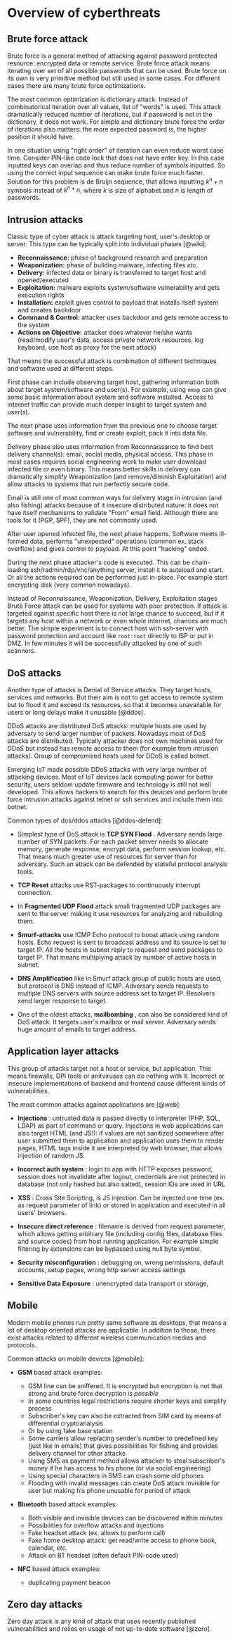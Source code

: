 # Overview of cyberthreats

## Brute force attack

Brute force is a general method of attacking against password protected resource: encrypted data or remote service. Brute force attack
means iterating over set of all possible passwords that can be used. Brute force on its own is very primitive method but still used in
some cases. For different cases there are many brute force optimizations.

The most common optimization is dictionary attack. Instead of combinatorical iteration over all values, list of "words" is used. This
attack dramatically reduced number of iterations, but if password is not in the dictionary, it does not work. For simple and dictionary 
brute force the order of iterations also matters: the more expected password is, the higher position it should have.

In one situation using "right order" of iteration can even reduce worst case time. Consider PIN-like code lock that does not have enter
key. In this case inputted keys can overlap and thus reduce number of symbols inputted. So using the correct input sequence can make brute
force much faster. Solution for this problem is de Bruijn sequence, that allows inputting $k^n + n$ symbols instead of $k^n * n$, where $k$
is size of alphabet and $n$ is length of passwords.

## Intrusion attacks

Classic type of cyber attack is attack targeting host, user's desktop or server. This type can be
typically split into individual phases [@wiki]:

  * __Reconnaissance:__ phase of background research and preparation
  * __Weaponization:__ phase of building malware, infecting files _etc._
  * __Delivery:__ infected data or binary is transferred to target host and opened/executed
  * __Exploitation:__ malware exploits system/software vulnerability and gets execution rights
  * __Installation:__ exploit gives control to payload that installs itself system and creates backdoor
  * __Command & Control:__ attacker uses backdoor and gets remote access to the system
  * __Actions on Objective:__ attacker does whatever he/she wants (read/modify user's data, access private network resources, log 
    keyboard, use host as proxy for the next attack)

That means the successful attack is combination of different techniques and software used at different steps.

First phase can include observing target host, gathering information both about target system/software and user(s). For example, using 
`nmap` can give some basic information about system and software installed. Access to internet traffic can provide much deeper insight
to target system and user(s).

The next phase uses information from the previous one to choose target software and vulnerability, find or create exploit, pack it into
data file.

Delivery phase also uses information from Reconnaissance to find best delivery channel(s): email, social media, physical access. This
phase in most cases requires social engineering work to make user download infected file or even binary. This means better skills in
delivery can dramatically simplify Weaponization (and remove/diminish Exploitation) and allow attacks to systems that run perfectly secure 
code.

Email is still one of most common ways for delivery stage in intrusion (and also fishing) attacks because of it insecure distributed 
nature: it does not have itself mechanisms to validate "From" email field. Although there are tools for it (PGP, SPF), they are not 
commonly used.

After user opened infected file, the next phase happens. Software meets ill-formed data, performs "unexpected" operations (common ex.
stack overflow) and gives control to payload. At this point "hacking" ended.

During the next phase attacker's code is executed. This can be chain-loading ssh/radmin/rdp/vnc/anything server, install it to autoload
and start. Or all the actions required can be performed just in-place. For example start encrypting disk (very common nowadays).

Instead of Reconnaissance, Weaponization, Delivery, Exploitation stages Brute Force attack can be used for systems with poor protection.
If attack is targeted against specific host there is not large chance to succeed, but if it targets any host within a network or even
whole internet, chances are much better. The simple experiment is to connect host with ssh-server with password protection and account
like `root:root` directly to ISP or put in DMZ. In few minutes it will be successfully attacked by one of such scanners.

## DoS attacks

Another type of attacks is Denial of Service attacks. They target hosts, services and networks. But their aim is not to get access to 
remote system but to flood it and exceed its resources, so that it becomes unavailable for users or long delays make it unusable [@ddos].

DDoS attacks are distributed DoS attacks: multiple hosts are used by adversary to send larger number of packets. Nowadays most of
DoS attacks are distributed. Typically attacker does not own machines used for DDoS but instead has remote access to them (for example
from intrusion attacks). Group of compromised hosts used for DDoS is called botnet. 

Emerging IoT made possible DDoS attacks with very large number of attacking devices. Most of IoT devices
lack computing power for better security, users seldom update firmware and technology is still not well developed. This allows hackers
to search for this devices and perform brute force intrusion attacks against telnet or ssh services and include them into botnet.

Common types of dos/ddos attacks [@ddos-defend]:

  * Simplest type of DoS attack is __TCP SYN Flood__ . Adversary sends large number of SYN packets. For each packet server needs to allocate 
    memory, generate response, encrypt data, perform session lookup, etc. That means much greater use of resources for server than for
    adversary. Such an attack can be defended by stateful protocol analysis tools. 

  * __TCP Reset__ attacks use RST-packages to continuously interrupt connection. 

  * In __Fragmented UDP Flood__ attack small fragmented UDP packages are sent to the server making it use resources for analyzing and
    rebuilding them.

  * __Smurf-attacks__ use ICMP Echo protocol to boost attack using random hosts. Echo request is sent to broadcast address and its source
    is set to target IP. All the hosts in subnet reply to request and send packages to target IP. That means multiplying attack by number
    of active hosts in subnet.

  * __DNS Amplification__ like in Smurf attack group of public hosts are used, but protocol is DNS instead of ICMP. Adversary sends
    requests to multiple DNS servers with source address set to target IP. Resolvers send larger response to target.

  * One of the oldest attacks, __mailbombing__ , can also be considered kind of DoS attack. It targets user's mailbox or mail server. Adversary 
    sends huge amount of emails to target address. 

## Application layer attacks

This group of attacks target not a host or service, but application. This means firewalls, DPI tools or anitviruses can do
nothing with it. Incorrect or insecure implementations of backend and frontend cause different kinds of vulnerabilities.

The most common attacks against applications are [@web]:

  * __Injections__ : untrusted data is passed directly to interpreter (PHP, SQL, LDAP) as part of command or query. Injections in web
    applications can also target HTML (and JS!): if values are not sanitized somewhere after user submitted them to application and 
    application uses them to render pages, HTML tags inside it are interpreted by web browser, that allows injection of random JS.

  * __Incorrect auth system__ : login to app with HTTP exposes password, session does not invalidate after logout, credentials are not
    protected in database (not only hashed but also salted), session IDs are used in URL

  * __XSS__ : Cross Site Scripting, is JS injection. Can be injected one time (ex. as request parameter of link) or stored in application
    and executed in all users' browsers.

  * __Insecure direct reference__ : filename is derived from request parameter, which allows getting arbitrary file (including config
    files, database files and source codes) from host running application. For example simple filtering by extensions can be bypassed using
    null byte symbol.

  * __Security misconfiguration__ : debugging on, wrong permissions, default accounts, setup pages, wrong http server access settings

  * __Sensitive Data Exposure__ : unencrypted data transport or storage, 

## Mobile

Modern mobile phones run pretty same software as desktops, that means a lot of desktop oriented attacks are applicable. In addition to
those, there exist attacks related to different wireless communication medias and protocols.

Common attacks on mobile devices [@mobile]:

  * __GSM__ based attack examples:
    - GSM line can be sniffered. It is encrypted but encryption is not that strong and brute force decryption _is possible_
    - In some countries legal restrictions require shorter keys and simplify process
    - Subscriber's key can also be extracted from SIM card by means of differential cryptoanalysis
    - Or by using fake base station
    - Some carriers allow replacing sender's number to predefined key (just like in emails) that gives possibilities for fishing and 
      provides delivery channel for other attacks
    - Using SMS as payment method allows attacker to steal subscriber's money if he has access to his phone (or via social engineering)
    - Using special characters in SMS can crash some old phones
    - Flooding with invalid messages can create DoS attack invisible for user but making his phone unusable for period of attack

  * __Bluetooth__ based attack examples:
    - Both visible and invisible devices can be discovered within minutes
    - Possibilities for overflow attacks and injections
    - Fake headset attack (ex. allows to perform call)
    - Fake home desktop attack: get read/write access to phone book, calendar, _etc._
    - Attack on BT headset (often default PIN-code used)

  * __NFC__ based attack examples:
    - duplicating payment beacon

## Zero day attacks

Zero day attack is any kind of attack that uses recently published vulnerabilities and relies on usage of not up-to-date software [@zero].

